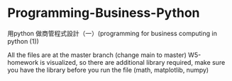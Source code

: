 # Programming-Business-Python
用python 做商管程式設計（一）(programming for business computing in python (1))

All the files are at the master branch (change main to master)
W5-homework is visualized, so there are additional library required, make sure you have the library before you run the file (math, matplotlib, numpy)
